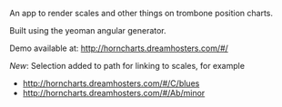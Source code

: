 An app to render scales and other things on trombone position charts.

Built using the yeoman angular generator.

Demo available at: http://horncharts.dreamhosters.com/#/

*New*: Selection added to path for linking to scales, for example

- http://horncharts.dreamhosters.com/#/C/blues
- http://horncharts.dreamhosters.com/#/Ab/minor
